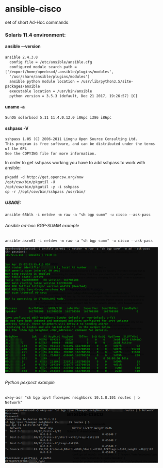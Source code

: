 # ansible-cisco
set of short Ad-Hoc commands

### Solaris 11.4 environment:

#### ansible --version

```
ansible 2.4.3.0
  config file = /etc/ansible/ansible.cfg
  configured module search path = ['/export/home/openbsod/.ansible/plugins/modules',
  '/usr/share/ansible/plugins/modules']
  ansible python module location = /usr/lib/python3.5/site-packages/ansible
  executable location = /usr/bin/ansible
  python version = 3.5.3 (default, Dec 21 2017, 19:26:57) [C]
```
  
#### uname -a

```
SunOS solarbsod 5.11 11.4.0.12.0 i86pc i386 i86pc
```

#### sshpass -V

```
sshpass 1.05 (C) 2006-2011 Lingnu Open Source Consulting Ltd.
This program is free software, and can be distributed under the terms of the GPL
See the COPYING file for more information.
```

In order to get sshpass working you have to add sshpass to work with ansible:

```
pkgadd -d http://get.opencsw.org/now
/opt/csw/bin/pkgutil -U
/opt/csw/bin/pkgutil -y -i sshpass
cp -r //opt/csw/bin/sshpass /usr/bin/
```

##### USAGE:

```
ansible 65blk -i netdev -m raw -a "sh bgp summ" -u cisco --ask-pass
```

###### Ansible ad-hoc BGP-SUMM example

```
ansible asrm61 -i netdev -m raw -a "sh bgp summ" -u cisco --ask-pass
```

![alt text](https://github.com/openbsod/ansible-cisco/blob/master/img/bgp-summ-example.png)

###### Python pexpect example

```
okey-asr "sh bgp ipv4 flowspec neighbors 10.1.0.101 routes | b Network"
```

![alt text](https://github.com/openbsod/ansible-cisco/blob/master/img/flowspec-example.png)
